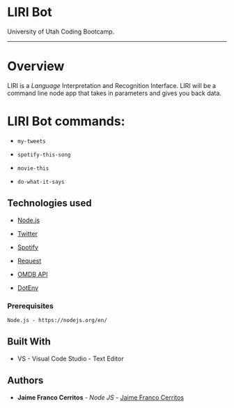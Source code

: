 # LIRI Bot
University of Utah Coding Bootcamp.  

---
# Overview
LIRI is a _Language_ Interpretation and Recognition Interface. LIRI will be a command line node app that takes in parameters and gives you back data.

# LIRI Bot commands:

* `my-tweets`

* `spotify-this-song`

* `movie-this`

* `do-what-it-says`

## Technologies used
* [Node.js](https://nodejs.org/en/)

* [Twitter](https://www.npmjs.com/package/twitter)

* [Spotify](https://www.npmjs.com/package/node-spotify-api)

* [Request](https://www.npmjs.com/package/request)

* [OMDB API](http://www.omdbapi.com)

* [DotEnv](https://www.npmjs.com/package/dotenv)



### Prerequisites

```
Node.js - https://nodejs.org/en/
```

## Built With

* VS - Visual Code Studio - Text Editor

## Authors
* **Jaime Franco Cerritos** - *Node JS* - [Jaime Franco Cerritos](https://github.com/jfcslc801)

